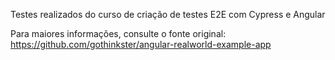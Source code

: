 
Testes realizados do curso de criação de testes E2E com Cypress e Angular

Para maiores informações, consulte o fonte original: 
https://github.com/gothinkster/angular-realworld-example-app


